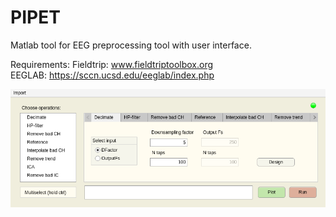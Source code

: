 # PIPET
Matlab tool for EEG preprocessing tool with user interface.

Requirements:
Fieldtrip: www.fieldtriptoolbox.org  
EEGLAB: https://sccn.ucsd.edu/eeglab/index.php  

![Computing in the GUI app image](https://raw.githubusercontent.com/tommivayrynen1/PIPET/master/primaryScreenShot.png)

